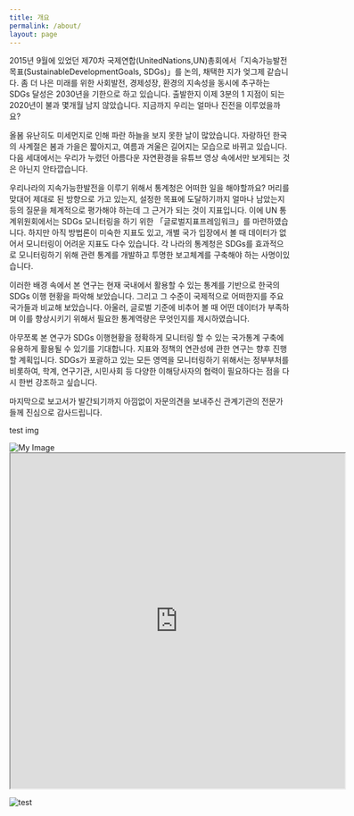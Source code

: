 ```yaml
---
title: 개요
permalink: /about/
layout: page
---
```

2015년 9월에 있었던 제70차 국제연합(UnitedNations,UN)총회에서「지속가능발전목표(SustainableDevelopmentGoals, SDGs)」를 논의, 채택한 지가 엊그제 같습니다. 좀 더 나은 미래를 위한 사회발전, 경제성장, 환경의 지속성을 동시에 추구하는 SDGs 달성은 2030년을 기한으로 하고 있습니다. 출발한지 이제 3분의 1 지점이 되는 2020년이 불과 몇개월 남지 않았습니다. 지금까지 우리는 얼마나 진전을 이루었을까요?

올봄 유난히도 미세먼지로 인해 파란 하늘을 보지 못한 날이 많았습니다. 자랑하던 한국의 사계절은 봄과 가을은 짧아지고, 여름과 겨울은 길어지는 모습으로 바뀌고 있습니다. 다음 세대에서는 우리가 누렸던 아름다운 자연환경을 유튜브 영상 속에서만 보게되는 것은 아닌지 안타깝습니다.

우리나라의 지속가능한발전을 이루기 위해서 통계청은 어떠한 일을 해야할까요? 머리를 맞대어 제대로 된 방향으로 가고 있는지, 설정한 목표에 도달하기까지 얼마나 남았는지 등의 질문을 체계적으로 평가해야 하는데 그 근거가 되는 것이 지표입니다. 이에 UN 통계위원회에서는 SDGs 모니터링을 하기 위한 「글로벌지표프레임워크」를 마련하였습니다. 하지만 아직 방법론이 미숙한 지표도 있고, 개별 국가 입장에서 볼 때 데이터가 없어서 모니터링이 어려운 지표도 다수 있습니다. 각 나라의 통계청은 SDGs를 효과적으로 모니터링하기 위해 관련 통계를 개발하고 투명한 보고체계를 구축해야 하는 사명이있습니다.

이러한 배경 속에서 본 연구는 현재 국내에서 활용할 수 있는 통계를 기반으로 한국의 SDGs 이행 현황을 파악해 보았습니다. 그리고 그 수준이 국제적으로 어떠한지를 주요 국가들과 비교해 보았습니다. 아울러, 글로벌 기준에 비추어 볼 때 어떤 데이터가 부족하며 이를 향상시키기 위해서 필요한 통계역량은 무엇인지를 제시하였습니다.

아무쪼록 본 연구가 SDGs 이행현황을 정확하게 모니터링 할 수 있는 국가통계 구축에 유용하게 활용될 수 있기를 기대합니다. 지표와 정책의 연관성에 관한 연구는 향후 진행할 계획입니다. SDGs가 포괄하고 있는 모든 영역을 모니터링하기 위해서는 정부부처를 비롯하여, 학계, 연구기관, 시민사회 등 다양한 이해당사자의 협력이 필요하다는 점을 다시 한번 강조하고 싶습니다.

마지막으로 보고서가 발간되기까지 아낌없이 자문의견을 보내주신 관계기관의 전문가들께 진심으로 감사드립니다.


test img

<img src="https://imgnews.pstatic.net/image/005/2020/03/30/611211110014421236_1_20200330115303611.jpg" alt="My Image">




<iframe id="test" style="height: 600px; width: 600px;" src="http://news.khan.co.kr/kh_news/khan_art_view.html?artid=202003301050001&code=970100&nv=stand&utm_source=naver&utm_medium=newsstand&utm_campaign=row1_2&C/"></iframe>






![test](https://imgnews.pstatic.net/image/005/2020/03/30/611211110014421236_1_20200330115303611.jpg)


<script>
alert("test");
</script>


